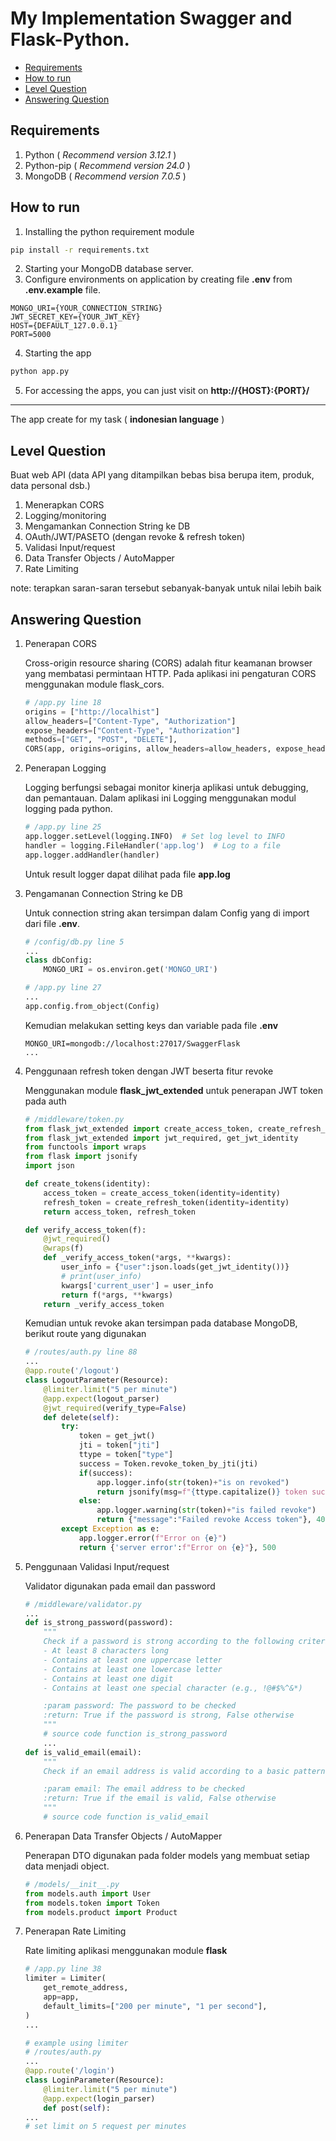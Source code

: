 # My Implementation Swagger and Flask-Python.

- [Requirements](#Requirements)
- [How to run](#How-to-run)
- [Level Question](#Level-Question)
- [Answering Question](#Answering-Question)

## Requirements
1. Python ( *Recommend version 3.12.1* )
2. Python-pip ( *Recommend version 24.0* )
3. MongoDB ( *Recommend version 7.0.5* )

## How to run
1. Installing the python requirement module
```bash
pip install -r requirements.txt
``` 
2. Starting your MongoDB database server. 
3. Configure environments on application by creating file **.env** from **.env.example** file.
```.env
MONGO_URI={YOUR_CONNECTION_STRING}
JWT_SECRET_KEY={YOUR_JWT_KEY}
HOST={DEFAULT_127.0.0.1}
PORT=5000
```
4. Starting the app
```bash
python app.py
```
5. For accessing the apps, you can just visit on **http://{HOST}:{PORT}/**
---
The app create for my task ( **indonesian language** )
## Level Question
Buat web API (data API yang ditampilkan bebas bisa berupa item, produk, data personal dsb.)
1. Menerapkan CORS
2. Logging/monitoring
3. Mengamankan Connection String ke DB
4. OAuth/JWT/PASETO (dengan revoke & refresh token)
5. Validasi Input/request
6. Data Transfer Objects / AutoMapper
7. Rate Limiting

note: terapkan saran-saran tersebut sebanyak-banyak untuk nilai lebih baik

## Answering Question
1. Penerapan CORS

    Cross-origin resource sharing (CORS) adalah fitur keamanan browser yang membatasi permintaan HTTP. Pada aplikasi ini pengaturan CORS menggunakan module flask_cors.
    ```python
    # /app.py line 18
    origins = ["http://localhist"]
    allow_headers=["Content-Type", "Authorization"]
    expose_headers=["Content-Type", "Authorization"]
    methods=["GET", "POST", "DELETE"],
    CORS(app, origins=origins, allow_headers=allow_headers, expose_headers=expose_headers, methods=methods)
    ```
2. Penerapan Logging

    Logging berfungsi sebagai monitor kinerja aplikasi  untuk debugging, dan pemantauan. Dalam aplikasi ini Logging menggunakan modul logging pada python. 
    ```python
    # /app.py line 25
    app.logger.setLevel(logging.INFO)  # Set log level to INFO
    handler = logging.FileHandler('app.log')  # Log to a file
    app.logger.addHandler(handler)
    ```
    Untuk result logger dapat dilihat pada file **app.log**

3. Pengamanan Connection String ke DB

    Untuk connection string akan tersimpan dalam Config yang di import dari file **.env**.
    ```python
    # /config/db.py line 5
    ...
    class dbConfig:
        MONGO_URI = os.environ.get('MONGO_URI')

    # /app.py line 27
    ...
    app.config.from_object(Config)
    ```
    Kemudian melakukan setting keys dan variable pada file **.env**
    ```.env
    MONGO_URI=mongodb://localhost:27017/SwaggerFlask
    ...
    ```
4. Penggunaan refresh token dengan JWT beserta fitur revoke

    Menggunakan module **flask_jwt_extended** untuk penerapan JWT token pada auth
    ```python
    # /middleware/token.py
    from flask_jwt_extended import create_access_token, create_refresh_token
    from flask_jwt_extended import jwt_required, get_jwt_identity
    from functools import wraps
    from flask import jsonify
    import json

    def create_tokens(identity):
        access_token = create_access_token(identity=identity)
        refresh_token = create_refresh_token(identity=identity)
        return access_token, refresh_token

    def verify_access_token(f):
        @jwt_required()
        @wraps(f)
        def _verify_access_token(*args, **kwargs):
            user_info = {"user":json.loads(get_jwt_identity())}
            # print(user_info)
            kwargs['current_user'] = user_info
            return f(*args, **kwargs)
        return _verify_access_token
    ```

    Kemudian untuk revoke akan tersimpan pada database MongoDB, berikut route yang digunakan
    ```python
    # /routes/auth.py line 88
    ...
    @app.route('/logout')
    class LogoutParameter(Resource):
        @limiter.limit("5 per minute")
        @app.expect(logout_parser)
        @jwt_required(verify_type=False)
        def delete(self):
            try:
                token = get_jwt()
                jti = token["jti"]
                ttype = token["type"]
                success = Token.revoke_token_by_jti(jti)
                if(success):
                    app.logger.info(str(token)+"is on revoked")
                    return jsonify(msg=f"{ttype.capitalize()} token successfully revoked")
                else: 
                    app.logger.warning(str(token)+"is failed revoke")
                    return {"message":"Failed revoke Access token"}, 400
            except Exception as e:
                app.logger.error(f"Error on {e}")
                return {'server error':f"Error on {e}"}, 500
    ```

5. Penggunaan Validasi Input/request

    Validator digunakan pada email dan password

    ```python
    # /middleware/validator.py
    ...
    def is_strong_password(password):
        """
        Check if a password is strong according to the following criteria:
        - At least 8 characters long
        - Contains at least one uppercase letter
        - Contains at least one lowercase letter
        - Contains at least one digit
        - Contains at least one special character (e.g., !@#$%^&*)

        :param password: The password to be checked
        :return: True if the password is strong, False otherwise
        """
        # source code function is_strong_password 
        ...
    def is_valid_email(email):
        """
        Check if an email address is valid according to a basic pattern.

        :param email: The email address to be checked
        :return: True if the email is valid, False otherwise
        """
        # source code function is_valid_email 
    ```

6. Penerapan Data Transfer Objects / AutoMapper

    Penerapan DTO digunakan pada folder models yang membuat setiap data menjadi object.
    ```python
    # /models/__init__.py
    from models.auth import User
    from models.token import Token
    from models.product import Product
    ```

7. Penerapan Rate Limiting

    Rate limiting aplikasi menggunakan module **flask**
    ```python
    # /app.py line 38
    limiter = Limiter(
        get_remote_address,
        app=app,
        default_limits=["200 per minute", "1 per second"],
    )
    ...

    # example using limiter
    # /routes/auth.py
    ...
    @app.route('/login')
    class LoginParameter(Resource):
        @limiter.limit("5 per minute")
        @app.expect(login_parser)
        def post(self):
    ...
    # set limit on 5 request per minutes
    ```
